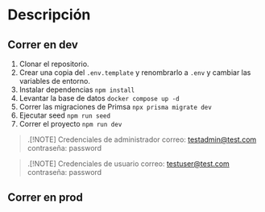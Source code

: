 # Descripción



## Correr en dev


1. Clonar el repositorio.
2. Crear una copia del ```.env.template``` y renombrarlo a ```.env``` y cambiar las variables de entorno.
3. Instalar dependencias ```npm install```
4. Levantar la base de datos ```docker compose up -d```
5. Correr las migraciones de Primsa ```npx prisma migrate dev```
6. Ejecutar seed ```npm run seed```
7. Correr el proyecto ```npm run dev```

>.[!NOTE]
Credenciales de administrador
correo: testadmin@test.com
contraseña: password

>.[!NOTE]
Credenciales de usuario
correo: testuser@test.com
contraseña: password

## Correr en prod